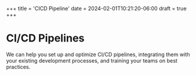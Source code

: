 +++
title = 'CICD Pipeline'
date = 2024-02-01T10:21:20-06:00
draft = true
+++
# CI/CD Pipelines
We can help you set up and optimize CI/CD pipelines, integrating them with your existing development processes, and training your teams on best practices.